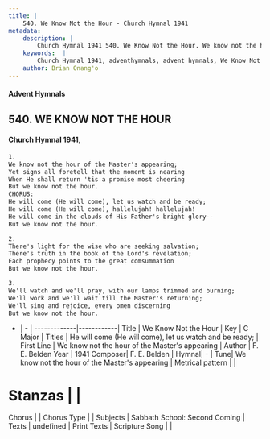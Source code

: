 ```yaml
---
title: |
    540. We Know Not the Hour - Church Hymnal 1941
metadata:
    description: |
        Church Hymnal 1941 540. We Know Not the Hour. We know not the hour of the Master's appearing; Yet signs all foretell that the moment is nearing When He shall return 'tis a promise most cheering But we know not the hour. CHORUS: He will come (He will come), let us watch and be ready; He will come (He will come), hallelujah! hallelujah! He will come in the clouds of His Father's bright glory-- But we know not the hour. 
    keywords:  |
        Church Hymnal 1941, adventhymnals, advent hymnals, We Know Not the Hour, We know not the hour of the Master's appearing. He will come (He will come), let us watch and be ready;
    author: Brian Onang'o
---
```


#### Advent Hymnals
## 540. WE KNOW NOT THE HOUR
####  Church Hymnal 1941,

```txt
1.
We know not the hour of the Master's appearing;
Yet signs all foretell that the moment is nearing
When He shall return 'tis a promise most cheering
But we know not the hour.
CHORUS:
He will come (He will come), let us watch and be ready;
He will come (He will come), hallelujah! hallelujah!
He will come in the clouds of His Father's bright glory--
But we know not the hour.

2.
There's light for the wise who are seeking salvation;
There's truth in the book of the Lord's revelation;
Each prophecy points to the great comsummation
But we know not the hour.

3.
We'll watch and we'll pray, with our lamps trimmed and burning;
We'll work and we'll wait till the Master's returning;
We'll sing and rejoice, every omen discerning
But we know not the hour.

```

- |   -  |
-------------|------------|
Title | We Know Not the Hour |
Key | C Major |
Titles | He will come (He will come), let us watch and be ready; |
First Line | We know not the hour of the Master's appearing |
Author | F. E. Belden
Year | 1941
Composer| F. E. Belden |
Hymnal|  - |
Tune| We know not the hour of the Master's appearing |
Metrical pattern | |
# Stanzas |  |
Chorus |  |
Chorus Type |  |
Subjects | Sabbath School: Second Coming |
Texts | undefined |
Print Texts | 
Scripture Song |  |
    
